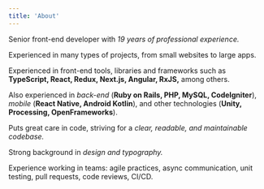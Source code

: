 ```yaml
---
title: 'About'
---
```


Senior front-end developer with _19 years of professional experience._

Experienced in many types of projects, from small websites to large apps.

Experienced in front-end tools, libraries and frameworks such as **TypeScript, React, Redux, Next.js, Angular, RxJS,** among others.

Also experienced in _back-end_ (**Ruby on Rails, PHP, MySQL, CodeIgniter**), _mobile_ (**React Native, Android Kotlin**), and other technologies (**Unity, Processing, OpenFrameworks**).

Puts great care in code, striving for a _clear, readable, and maintainable codebase._

Strong background in _design and typography._

Experience working in teams: agile practices, async communication, unit testing, pull requests, code reviews, CI/CD.
